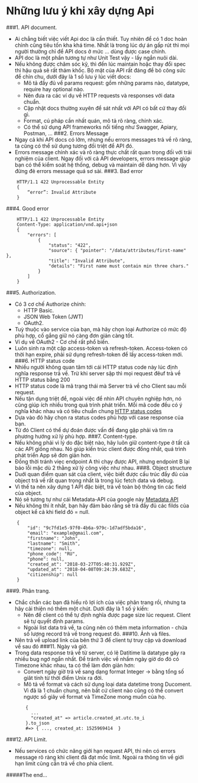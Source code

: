 # Những lưu ý khi xây dựng Api

###1. API document.
-   Ai chẳng biết việc viết Api doc là cần thiết. Tuy nhiên để có 1 doc hoàn chỉnh cũng tiêu tốn kha khá time. Nhất là trong lúc dự án gấp rút thì mọi người thường chỉ để API docs ở mức ... dùng được case chính.
- API doc là một phần tương tự như Unit Test vậy - lấy ngắn nuôi dài.
- Nếu không được chăm sóc kỹ, thì đến lúc maintain hoặc thay đổi spec thì hậu quả sẽ rất thảm khốc. Bộ mặt của API rất đáng để bỏ công sức để chỉn chu, dưới đây là 1 số lưu ý lúc viết docs: 
    -   Mô tả đầy đủ về params request: gồm những params nào, datatype, require hay optional nào.
    -   Nên đưa ra các ví dụ về HTTP requests và responses với data chuẩn.
    -   Cập nhật docs thường xuyên để sát nhất với API có bất cứ thay đổi gì.
    -   Format, cú pháp cần nhất quán, mô tả rõ ràng, chính xác.
    -   Có thể sử dụng API frameworks nổi tiếng như Swagger, Apiary, Postman, ...
###2. Errors Message
- Ngay cả khi API docs có lởm, nhưng nếu errors messages trả về rõ ràng, ta cũng có thể sử dụng tương đối triệt để API đó.
- Errors message chính xác và rõ ràng thực chất rất quan trọng đối với trải nghiệm của client. Ngay đối với cả API developers, errors message giúp bạn có thể kiểm soát hệ thống, debug và maintain dễ dàng hơn. Vì vậy đừng đẻ errors message quá sơ sài.
###3. Bad error
```.env
    HTTP/1.1 422 Unprocessable Entity
    {
        “error”: Invalid Attribute
    }
```
###4. Good error
```.env
    HTTP/1.1 422 Unprocessable Entity
    Content-Type: application/vnd.api+json
    {
        "errors": [
            {
                "status": "422",
                "source": { "pointer": "/data/attributes/first-name" },
                "title": "Invalid Attribute",
                "details": "First name must contain min three chars."
            }
        ]
    }
```
###5. Authorization.
- Có 3 cơ chế Authorize chính: 
    -   HTTP Basic.
    -   JSON Web Token  (JWT)
    -   OAuth2.
-  Tuỳ thuộc vào service của bạn, mà hãy chọn loại Authorize có mức độ phù hợp, cố gắng giữ nó càng đơn giản càng tốt.
- Ví dụ về OAuth2 - Cơ chế rất phổ biến.
- Luôn sinh ra một cặp access-token và refresh-token. Access-token có thời hạn expire, phải sử dụng refresh-token để lấy access-token mới.
###6. HTTP status code
- Nhiều người không quan tâm tới cái HTTP status code này lúc định nghĩa response trả về. Trừ khi server sập thì mọi request đêuf trả về HTTP status bằng 200
- HTTP status code là mã trạng thái mà Server trả về cho Client sau mỗi request.
- Nếu tận dụng triệt để, ngoài việc để nhìn API chuyên nghiệp hơn, nó cũng giúp ích nhiều trong quá trình phát triển. Mỗi mã code đều có ý nghĩa khác nhau và có tiêu chuẩn chung [HTTP status codes](https://en.wikipedia.org/wiki/List_of_HTTP_status_codes)
- Dựa vào đó hãy chọn ra status codes phù hợp với case response của bạn.
- Từ đó Client có thể dự đoán được vấn đề đang gặp phải và tìm ra phương hướng xử lý phù hợp.
###7. Content-type.
- Nếu không phải vì lý do đặc biệt nào, hãy luôn giữ content-type ở tất cả các API giống nhau. Nó giúp kiến trúc client được đồng nhất, quá trình phát triển App sẽ đơn giản hơn.
- Đồng thời tránh viẹc endpoint A thì chạy được API, nhưng endpoint B lại báo lỗi mặc dù 2 thằng xử lý công việc như nhau.
###8. Object structure
- Duới quan điểm quan sát của client, việc biết được cấu trúc đầy đủ của object trả về rất quan trọng nhất là trong lúc fetch data và debug.
- Vì thế ta nên xây dựng 1 API đặc biệt, trả về toàn bộ thông tin các field của object.
- Nó sẽ tương tự như cái Metadata-API của google này [Metadata API](https://developers.google.com/analytics/devguides/reporting/metadata/v3/)
- Nếu không thì ít nhất, bạn hãy đảm bảo rằng sẽ trả đầy đủ các filds của object kể cả khi field đó = null.
```.env
    {
        "id": "9c7fd1e5-97f0-4b6a-979c-1d7adf5bda16",
        "email": "example@gmail.com",
        "firstname": "John",
        "lastname": "Smith",
        "timezone": null,
        "phone_code": "RU",
        "phone": null,
        "created_at": "2018-03-27T05:40:31.929Z",
        "updated_at": "2018-04-08T09:24:39.683Z",
        "citizenship": null
    }
```
###9. Phân trang.
- Chắc chắn các bạn đã hiểu rõ lợi ích của việc phân trang rồi, nhưng ta hãy cải thiện nó thêm một chút. Dưới đây là 1 số ý kiến:
    -   Nên để client có thể tự định nghĩa được page size lúc request. Client sẽ tự quyết định params.
    -   Ngoài list data trả về, ta cũng nên có thêm meta information - chứa số lượng record trả về trong request đó.
###10. Ảnh và files.
-   Nên trả về upload link của bên thứ 3 để client tự truy cập và download về sau đó
###11. Ngày và giờ.
-   Trong data response trả về từ server, có lẽ Datitime là datatype gây ra nhiều bug ngớ ngẩn nhất. Để tránh việc về nhầm ngày giờ do đó có Timezone khác nhau, ta có thể làm đơn giản hơn:
    -   Convert ngày giờ trả về sang dạng format Integer -> bằng tổng số giât tính từ thời điểm Unix ra đời.
    -   Mô tả về format và cách sử dụng loại data datetime trong Ducoment. Vì đã là 1 chuẩn chung, nên bất cứ client nào cũng có thể convert ngược số giây về format và TimeZone mong muốn của họ.
    ```.env
        {
          ...
          "created_at" => article.created_at.utc.to_i 
        }.to_json 
        #=> { ..., created_at: 1525969414  }
    ```
###12. API Limit.
- Nếu services có chức năng giới hạn request API, thì nên có errors message rõ ràng khi client đã đạt mốc limit. Ngoài ra thông tin về giới hạn limit cũng cần trả về cho phía client.


#####The end...
